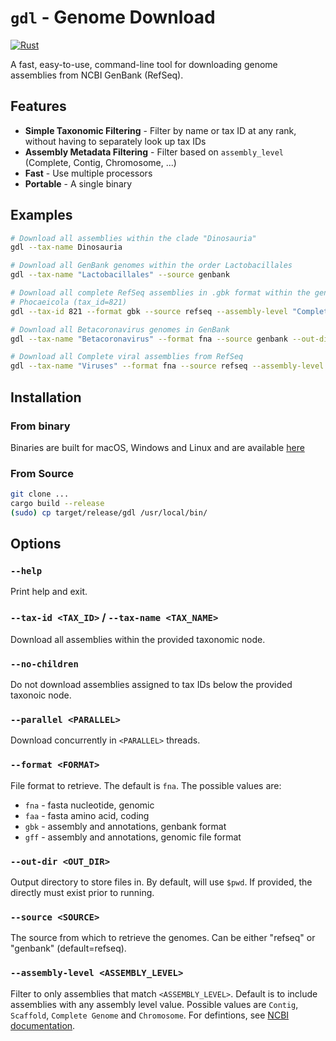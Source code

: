 # `gdl` - Genome Download

[![Rust](https://github.com/audy/gdl/actions/workflows/rust.yml/badge.svg)](https://github.com/audy/gdl/actions/workflows/rust.yml)

A fast, easy-to-use, command-line tool for downloading genome assemblies from
NCBI GenBank (RefSeq).

## Features

- **Simple Taxonomic Filtering** - Filter by name or tax ID at any rank,
  without having to separately look up tax IDs
- **Assembly Metadata Filtering** - Filter based on `assembly_level` (Complete,
  Contig, Chromosome, ...)
- **Fast** - Use multiple processors
- **Portable** - A single binary

## Examples

```sh
# Download all assemblies within the clade "Dinosauria"
gdl --tax-name Dinosauria

# Download all GenBank genomes within the order Lactobacillales
gdl --tax-name "Lactobacillales" --source genbank

# Download all complete RefSeq assemblies in .gbk format within the genus
# Phocaeicola (tax_id=821)
gdl --tax-id 821 --format gbk --source refseq --assembly-level "Complete Genome"

# Download all Betacoronavirus genomes in GenBank
gdl --tax-name "Betacoronavirus" --format fna --source genbank --out-dir betacoronaviruses/

# Download all Complete viral assemblies from RefSeq
gdl --tax-name "Viruses" --format fna --source refseq --assembly-level "Complete Genome"
```

## Installation

### From binary

Binaries are built for macOS, Windows and Linux and are available
[here](https://github.com/audy/gdl/releases)

### From Source

```sh
git clone ...
cargo build --release
(sudo) cp target/release/gdl /usr/local/bin/
```

## Options

### `--help`

Print help and exit.

### `--tax-id <TAX_ID>` / `--tax-name <TAX_NAME>`

Download all assemblies within the provided taxonomic node.

### `--no-children`

Do not download assemblies assigned to tax IDs below the provided taxonoic node.

### `--parallel <PARALLEL>`

Download concurrently in `<PARALLEL>` threads.

### `--format <FORMAT>`

File format to retrieve. The default is `fna`. The possible values are:

- `fna` - fasta nucleotide, genomic
- `faa` - fasta amino acid, coding
- `gbk` - assembly and annotations, genbank format
- `gff` - assembly and annotations, genomic file format

### `--out-dir <OUT_DIR>`

Output directory to store files in. By default, will use `$pwd`. If provided,
the directly must exist prior to running.

### `--source <SOURCE>`

The source from which to retrieve the genomes. Can be either "refseq" or
"genbank" (default=refseq).

### `--assembly-level <ASSEMBLY_LEVEL>`

Filter to only assemblies that match `<ASSEMBLY_LEVEL>`. Default is to include
assemblies with any assembly level value. Possible values are `Contig`,
`Scaffold`, `Complete Genome` and `Chromosome`. For defintions, see [NCBI
documentation](https://www.ncbi.nlm.nih.gov/datasets/docs/v2/glossary/).
